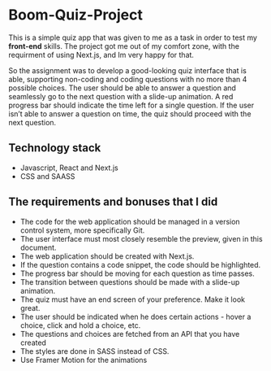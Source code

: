 # Boom-Quiz-Project

This is a simple quiz app that was given to me as a task
in order to test my **front-end** skills. The project got me 
out of my comfort zone, with the requirment of using Next.js, and Im
very happy for that.

So the assignment was to develop a good-looking quiz interface that is able, supporting non-coding and coding questions with no more than 4 possible choices. The user 
should be able to answer a question and seamlessly go to the next question with a slide-up animation. A red progress bar should indicate the 
time left for a single question. If the user isn’t able to answer a question on time, the quiz should proceed with the next question.

## Technology stack
* Javascript, React and Next.js
* CSS and SAASS

## The requirements and bonuses that I did
* The code for the web application should be managed in a version control system, more specifically Git.
* The user interface must most closely resemble the preview, given in this document.
* The web application should be created with Next.js.
* If the question contains a code snippet, the code should be highlighted.
* The progress bar should be moving for each question as time passes.
* The transition between questions should be made with a slide-up animation.
* The quiz must have an end screen of your preference. Make it look great.
* The user should be indicated when he does certain actions - hover a choice, click and hold a choice, etc.
* The questions and choices are fetched from an API that you have created
* The styles are done in SASS instead of CSS.
* Use Framer Motion for the animations

